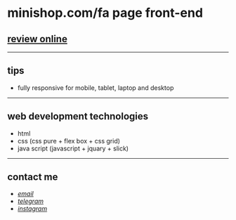 
# minishop.com/fa page front-end
## [review online](https://mohammad-zeynali.github.io/mini-shop/)

---
## tips

* fully responsive for mobile, tablet, laptop and desktop
---
## web development technologies
* html 
* css (css pure + flex box + css grid)
* java script (javascript + jquary + slick)
---
## contact me
* *[email](mhmdzynaly977@gmail.com)*
* *[telegram](https://t.me/zeynali2003/)*
* *[instagram](https://instagram.com/zeynali2003/)*
